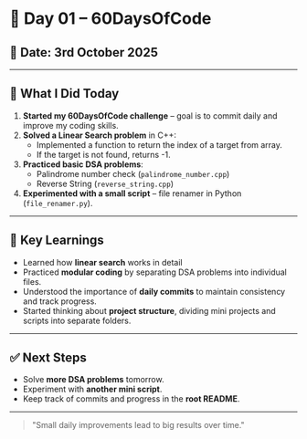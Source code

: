 # 🚀 Day 01 – 60DaysOfCode

## 📅 Date: 3rd October 2025

---

## 📌 What I Did Today

1. **Started my 60DaysOfCode challenge** – goal is to commit daily and improve my coding skills.  
2. **Solved a Linear Search problem**  in C++:
   - Implemented a function to return the index of a target from array.
   - If the target is not found, returns -1.
3. **Practiced basic DSA problems**:
   - Palindrome number check (`palindrome_number.cpp`)
   - Reverse String (`reverse_string.cpp`)
5. **Experimented with a small script** – file renamer in Python (`file_renamer.py`).  

---

## 🧠 Key Learnings

- Learned how **linear search** works in detail  
- Practiced **modular coding** by separating DSA problems into individual files.  
- Understood the importance of **daily commits** to maintain consistency and track progress. 
- Started thinking about **project structure**, dividing mini projects and scripts into separate folders.  


---

## ✅ Next Steps

- Solve **more DSA problems** tomorrow.  
- Experiment with **another mini script**.  
- Keep track of commits and progress in the **root README**.  

---

> "Small daily improvements lead to big results over time."  
